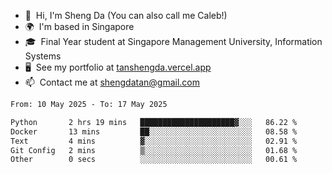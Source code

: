 <!---
tan-sd/tan-sd is a ✨ special ✨ repository because its `README.md` (this file) appears on your GitHub profile.
You can click the Preview link to take a look at your changes.
--->
- 👋  Hi, I'm Sheng Da (You can also call me Caleb!)
- 🌍  I'm based in Singapore
- 🎓  Final Year student at Singapore Management University, Information Systems
- 🖥️  See my portfolio at [tanshengda.vercel.app](https://tanshengda.vercel.app/)
- 📫  Contact me at [shengdatan@gmail.com](mailto:shengdatan@gmail.com)

<!--START_SECTION:waka-->

```txt
From: 10 May 2025 - To: 17 May 2025

Python       2 hrs 19 mins   █████████████████████▓░░░   86.22 %
Docker       13 mins         ██░░░░░░░░░░░░░░░░░░░░░░░   08.58 %
Text         4 mins          ▓░░░░░░░░░░░░░░░░░░░░░░░░   02.91 %
Git Config   2 mins          ▒░░░░░░░░░░░░░░░░░░░░░░░░   01.68 %
Other        0 secs          ░░░░░░░░░░░░░░░░░░░░░░░░░   00.61 %
```

<!--END_SECTION:waka-->
